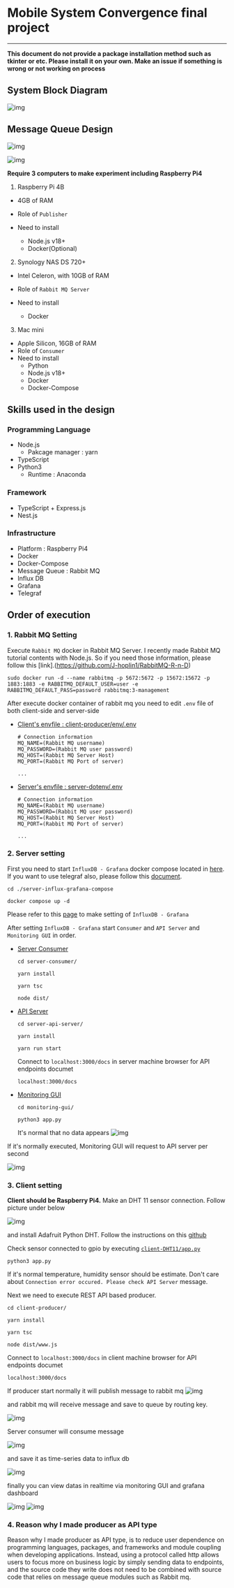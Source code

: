 # Mobile System Convergence final project

---

**This document do not provide a package installation method such as tkinter or etc. Please install it on your own. Make an issue if something is wrong or not working on process**

## System Block Diagram

![img](./img/blockdiagram.png)

## Message Queue Design

![img](./img/message-queue-design-dht11.png)

![img](./img/message-queue-design-metrics.png)

**Require 3 computers to make experiment including Raspberry Pi4**

1. Raspberry Pi 4B

- 4GB of RAM

- Role of `Publisher`

- Need to install
  - Node.js v18+
  - Docker(Optional)

2. Synology NAS DS 720+

- Intel Celeron, with 10GB of RAM

- Role of `Rabbit MQ Server`

- Need to install
  - Docker

3. Mac mini

- Apple Silicon, 16GB of RAM
- Role of `Consumer`
- Need to install
  - Python
  - Node.js v18+
  - Docker
  - Docker-Compose

## Skills used in the design

### Programming Language

- Node.js
  - Pakcage manager : yarn
- TypeScript
- Python3
  - Runtime : Anaconda

### Framework

- TypeScript + Express.js
- Nest.js

### Infrastructure

- Platform : Raspberry Pi4
- Docker
- Docker-Compose
- Message Queue : Rabbit MQ
- Influx DB
- Grafana
- Telegraf

## Order of execution

### 1. Rabbit MQ Setting

Execute `Rabbit MQ` docker in Rabbit MQ Server. I recently made Rabbit MQ tutorial contents with Node.js. So if you need those information, please follow this [link].(https://github.com/J-hoplin1/RabbitMQ-R-n-D)

```
sudo docker run -d --name rabbitmq -p 5672:5672 -p 15672:15672 -p 1883:1883 -e RABBITMQ_DEFAULT_USER=user -e RABBITMQ_DEFAULT_PASS=password rabbitmq:3-management
```

After execute docker container of rabbit mq you need to edit `.env` file of both client-side and server-side

- [Client's envfile : client-producer/env/.env](./client-producer/env)

  ```
  # Connection information
  MQ_NAME=(Rabbit MQ username)
  MQ_PASSWORD=(Rabbit MQ user password)
  MQ_HOST=(Rabbit MQ Server Host)
  MQ_PORT=(Rabbit MQ Port of server)

  ...
  ```

- [Server's envfile : server-dotenv/.env](./server-dotenv/)

  ```
  # Connection information
  MQ_NAME=(Rabbit MQ username)
  MQ_PASSWORD=(Rabbit MQ user password)
  MQ_HOST=(Rabbit MQ Server Host)
  MQ_PORT=(Rabbit MQ Port of server)

  ...
  ```

### 2. Server setting

First you need to start `InfluxDB - Grafana` docker compose located in [here](./server-influx-grafana-compose/). If you want to use telegraf also, please follow this [document](./docs/telegraf-settings.md).

```
cd ./server-influx-grafana-compose

docker compose up -d
```

Please refer to this [page](./docs/influx-grafana-setting.md) to make setting of `InfluxDB - Grafana`

After setting `InfluxDB - Grafana` start `Consumer` and `API Server` and `Monitoring GUI` in order.

- [Server Consumer](./server-consumer/)

  ```
  cd server-consumer/

  yarn install

  yarn tsc

  node dist/
  ```

- [API Server](./server-api-server/)

  ```
  cd server-api-server/

  yarn install

  yarn run start
  ```

  Connect to `localhost:3000/docs` in server machine browser for API endpoints documet

  ```
  localhost:3000/docs
  ```

- [Monitoring GUI](./monitoring-gui/)

  ```
  cd monitoring-gui/

  python3 app.py
  ```

  It's normal that no data appears
  ![img](./img/gui-plain.png)

If it's normally executed, Monitoring GUI will request to API server per second

![img](./img/api-console.png)

### 3. Client setting

**Client should be Raspberry Pi4.** Make an DHT 11 sensor connection. Follow picture under below

![img](https://hackster.imgix.net/uploads/attachments/625477/setup-dht11-raspi_VVgjXEkmlT.png?auto=compress&w=1600&h=1200&fit=min&fm=jpg)

and install Adafruit Python DHT. Follow the instructions on this [github](https://github.com/adafruit/Adafruit_Python_DHT)

Check sensor connected to gpio by executing [`client-DHT11/app.py`](./client-DHT11/app.py)

```
python3 app.py
```

If it's normal temperature, humidity sensor should be estimate. Don't care about `Connection error occured. Please check API Server` message.

Next we need to execute REST API based producer.

```
cd client-producer/

yarn install

yarn tsc

node dist/www.js
```

Connect to `localhost:3000/docs` in client machine browser for API endpoints documet

```
localhost:3000/docs
```

If producer start normally it will publish message to rabbit mq
![img](./img/publisher.png)

and rabbit mq will receive message and save to queue by routing key.

![img](./img/rbmq.png)

Server consumer will consume message

![img](./img/consuming.png)

and save it as time-series data to influx db

![img](./img/influx-res.png)

finally you can view datas in realtime via monitoring GUI and grafana dashboard

![img](./img/gui-res.png)
![img](./img/grafana-res.png)

### 4. Reason why I made producer as API type

Reason why I made producer as API type, is to reduce user dependence on programming languages, packages, and frameworks and module coupling when developing applications. Instead, using a protocol called http allows users to focus more on business logic by simply sending data to endpoints, and the source code they write does not need to be combined with source code that relies on message queue modules such as Rabbit mq.
